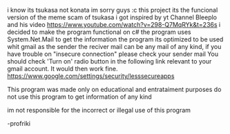 i know its tsukasa not konata im sorry guys :c
this project its the funcional version of the meme scam of tsukasa
i got inspired by yt Channel Bleeplo and his video
https://www.youtube.com/watch?v=298-Q7MqRYk&t=236s
i decided to make the program functional on c#
the program uses System.Net.Mail to get the information
the program its optimized to be used whit gmail as the sender 
the reciver mail can be any mail of any kind,
if you have trouble on "insecure connection" please check your sender mail 
You should check 'Turn on' radio button in the following link relevant to your gmail account. It would then work fine.
https://www.google.com/settings/security/lesssecureapps

This program was made only on educational and entrataiment purposes
do not use this program to get information of any kind

im not responsible for the incorrect or illegal use of this program

-profriki
